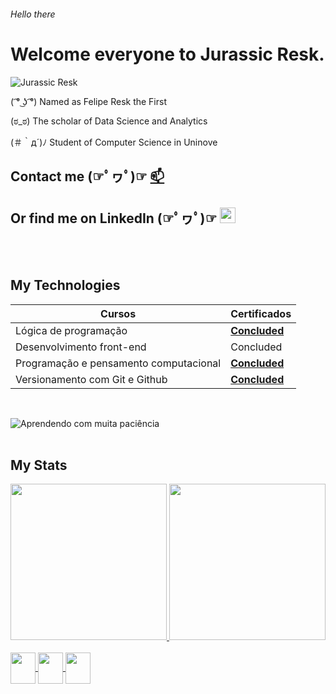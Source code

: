 ###### Hello there

<!--Headers-->

# Welcome everyone to Jurassic Resk.


![Jurassic Resk](https://y.yarn.co/be96f98d-7615-4884-ad56-6a1b5dffc377_text.gif)

( ͡° ͜ʖ ͡°) Named as Felipe Resk the First

(ಠ_ಠ) The scholar of Data Science and Analytics

(＃｀д´)ﾉ Student of Computer Science in Uninove

## Contact me (☞ﾟヮﾟ)☞  [📫](fe.reskdev@outlook.com)
Or find me on LinkedIn (☞ﾟヮﾟ)☞ [<img src="https://cdn.jsdelivr.net/gh/devicons/devicon@latest/icons/linkedin/linkedin-original.svg"
width="25px">](https://www.linkedin.com/in/felipe-resk-502641152/)
-


<br><br>

## My Technologies
| Cursos | Certificados |
|--------|--------------|
| Lógica de programação | [**Concluded**](https://hermes.dio.me/certificates/HBW4Q8KB.pdf)    |
| Desenvolvimento front-end | Concluded |
| Programação e pensamento computacional | [**Concluded**](https://hermes.dio.me/certificates/XRAC6KOS.pdf) |
| Versionamento com Git e Github | [**Concluded**](https://hermes.dio.me/certificates/3YLKEGJC.pdf) |
<br>

![Aprendendo com muita paciência](https://media.tenor.com/kSiC-0wGr4kAAAAM/monkey-technology.gif)
<br><br>

## My Stats

<div>
    <a href="https://github.com/FelipeResk">
    <img height="250em" src="https://github-readme-stats.vercel.app/api?username=feliperesk&show_icons=true&theme=tokyonight">
    <img height="250em" src="https://github-readme-stats.vercel.app/api/top-langs/?username=feliperesk&layout=pie&theme=tokyonight">
</div><br>

<div style="display: inline_block; text-align: left">
    <img align="center" height="50" width="40" src="https://cdn.jsdelivr.net/gh/devicons/devicon@latest/icons/python/python-original.svg">
    <img align="center" height="50" width="40" src="https://cdn.jsdelivr.net/gh/devicons/devicon@latest/icons/css3/css3-original.svg">
    <img align="center" height="50" width="40" src="https://cdn.jsdelivr.net/gh/devicons/devicon@latest/icons/html5/html5-original.svg">
</div>
<br>
